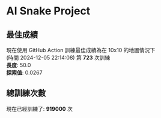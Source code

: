 
# AI Snake Project

## **最佳成績**














































































































































































































































現在使用 GitHub Action 訓練最佳成績為在 10x10 的地圖情況下  
(時間 2024-12-05 22:14:08) 第 **723** 次訓練  
**長度**: 50.0  
**探索值**: 0.0267





























































































































































































































































































































































































































































































## 總訓練次數
現在已經訓練了: **919000** 次
